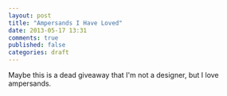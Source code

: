 ```yaml
---
layout: post
title: "Ampersands I Have Loved"
date: 2013-05-17 13:31
comments: true
published: false
categories: draft
---
```


Maybe this is a dead giveaway that I'm not a designer, but I love ampersands.

